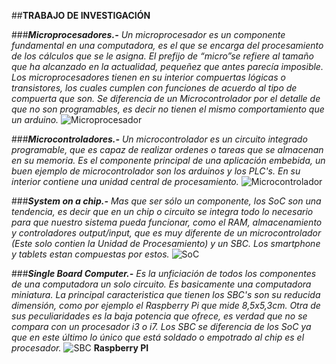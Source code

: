 ##**TRABAJO DE INVESTIGACIÓN**

###***Microprocesadores.-*** 
*Un microprocesador es un componente fundamental en una computadora, es el que se encarga del procesamiento de los cálculos que se le asigna. El prefijo de “micro”se refiere al tamaño que ha alcanzado en la actualidad, pequeñez que antes parecía imposible. Los microprocesadores tienen en su interior compuertas lógicas o transistores, los cuales cumplen con funciones de acuerdo al tipo de compuerta que son. Se diferencia de un Microcontrolador por el detalle de que no son programables, es decir no tienen el mismo comportamiento que un arduino.*
![Microprocesador](https://media5.picsearch.com/is?gNF3e8F_wCyRtC4ObmE6l8SoY2m3YJW9JfSLiZ32Hxs&height=279)


###***Microcontroladores.-*** 
*Un microcontrolador es un circuito integrado programable, que es capaz de realizar ordenes o tareas que se almacenan en su memoria. Es el componente principal de una aplicación embebida, un buen ejemplo de microcontrolador son los arduinos y los PLC's. En su interior contiene una unidad central de procesamiento.*
![Microcontrolador](https://media2.picsearch.com/is?Y1jjEUcZKZlv1qbNVAAAbxELBnRyF3-7Z8Js0Xz4gzM&height=240)

###***System on a chip.-*** 
*Mas que ser sólo un componente, los SoC son una tendencia, es decir que en un chip o circuito se integra todo lo necesario para que nuestro sistema pueda funcionar, como el RAM, almacenamiento y controladores output/input, que es muy diferente de un microcontrolador (Este solo contien la Unidad de Procesamiento) y un SBC. Los smartphone y tablets estan compuestas por estos.*
![SoC](https://media2.picsearch.com/is?nPYimm0P8Z6lcigWkzBx9FWyKKHDnchcZXdD9PSUd4o&height=278)

###***Single Board Computer.-***
*Es la unficiación de todos los componentes de una computadora un solo circuito. Es basicamente una computadora miniatura. La principal caracteristica que tienen los SBC's son su reducida dimensión, como por ejemplo el Raspberry Pi que mide 8,5x5,3cm. Otra de sus peculiaridades es la baja potencia que ofrece, es verdad que no se compara con un procesador i3 o i7.
Los SBC se diferencia de los SoC ya que en este último lo único que está soldado o empotrado al chip es el procesador.*
![SBC](https://upload.wikimedia.org/wikipedia/commons/thumb/d/d4/Raspberry-Pi-2-Bare-BR.jpg/220px-Raspberry-Pi-2-Bare-BR.jpg)
**Raspberry PI**